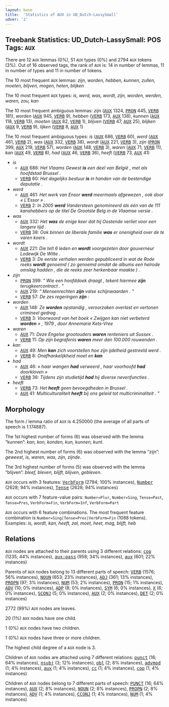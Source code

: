 ```yaml
---
layout: base
title:  'Statistics of AUX in UD_Dutch-LassySmall'
udver: '2'
---
```


## Treebank Statistics: UD_Dutch-LassySmall: POS Tags: `AUX`

There are 12 `AUX` lemmas (0%), 51 `AUX` types (0%) and 2794 `AUX` tokens (3%).
Out of 16 observed tags, the rank of `AUX` is: 14 in number of lemmas, 11 in number of types and 11 in number of tokens.

The 10 most frequent `AUX` lemmas: <em>zijn, worden, hebben, kunnen, zullen, moeten, blijven, mogen, heten, blijken</em>

The 10 most frequent `AUX` types:  <em>is, werd, was, wordt, zijn, worden, werden, waren, zou, kan</em>

The 10 most frequent ambiguous lemmas: <em>zijn</em> (<tt><a href="nl_lassysmall-pos-AUX.html">AUX</a></tt> 1324, <tt><a href="nl_lassysmall-pos-PRON.html">PRON</a></tt> 445, <tt><a href="nl_lassysmall-pos-VERB.html">VERB</a></tt> 181), <em>worden</em> (<tt><a href="nl_lassysmall-pos-AUX.html">AUX</a></tt> 945, <tt><a href="nl_lassysmall-pos-VERB.html">VERB</a></tt> 9), <em>hebben</em> (<tt><a href="nl_lassysmall-pos-VERB.html">VERB</a></tt> 173, <tt><a href="nl_lassysmall-pos-AUX.html">AUX</a></tt> 138), <em>kunnen</em> (<tt><a href="nl_lassysmall-pos-AUX.html">AUX</a></tt> 118, <tt><a href="nl_lassysmall-pos-VERB.html">VERB</a></tt> 13), <em>moeten</em> (<tt><a href="nl_lassysmall-pos-AUX.html">AUX</a></tt> 82, <tt><a href="nl_lassysmall-pos-VERB.html">VERB</a></tt> 1), <em>blijven</em> (<tt><a href="nl_lassysmall-pos-VERB.html">VERB</a></tt> 47, <tt><a href="nl_lassysmall-pos-AUX.html">AUX</a></tt> 25), <em>blijken</em> (<tt><a href="nl_lassysmall-pos-AUX.html">AUX</a></tt> 9, <tt><a href="nl_lassysmall-pos-VERB.html">VERB</a></tt> 9), <em>lijken</em> (<tt><a href="nl_lassysmall-pos-VERB.html">VERB</a></tt> 8, <tt><a href="nl_lassysmall-pos-AUX.html">AUX</a></tt> 1)

The 10 most frequent ambiguous types:  <em>is</em> (<tt><a href="nl_lassysmall-pos-AUX.html">AUX</a></tt> 686, <tt><a href="nl_lassysmall-pos-VERB.html">VERB</a></tt> 60), <em>werd</em> (<tt><a href="nl_lassysmall-pos-AUX.html">AUX</a></tt> 461, <tt><a href="nl_lassysmall-pos-VERB.html">VERB</a></tt> 2), <em>was</em> (<tt><a href="nl_lassysmall-pos-AUX.html">AUX</a></tt> 332, <tt><a href="nl_lassysmall-pos-VERB.html">VERB</a></tt> 38), <em>wordt</em> (<tt><a href="nl_lassysmall-pos-AUX.html">AUX</a></tt> 221, <tt><a href="nl_lassysmall-pos-VERB.html">VERB</a></tt> 3), <em>zijn</em> (<tt><a href="nl_lassysmall-pos-PRON.html">PRON</a></tt> 399, <tt><a href="nl_lassysmall-pos-AUX.html">AUX</a></tt> 219, <tt><a href="nl_lassysmall-pos-VERB.html">VERB</a></tt> 57), <em>worden</em> (<tt><a href="nl_lassysmall-pos-AUX.html">AUX</a></tt> 148, <tt><a href="nl_lassysmall-pos-VERB.html">VERB</a></tt> 3), <em>waren</em> (<tt><a href="nl_lassysmall-pos-AUX.html">AUX</a></tt> 71, <tt><a href="nl_lassysmall-pos-VERB.html">VERB</a></tt> 11), <em>kan</em> (<tt><a href="nl_lassysmall-pos-AUX.html">AUX</a></tt> 49, <tt><a href="nl_lassysmall-pos-VERB.html">VERB</a></tt> 8), <em>had</em> (<tt><a href="nl_lassysmall-pos-AUX.html">AUX</a></tt> 46, <tt><a href="nl_lassysmall-pos-VERB.html">VERB</a></tt> 36), <em>heeft</em> (<tt><a href="nl_lassysmall-pos-VERB.html">VERB</a></tt> 73, <tt><a href="nl_lassysmall-pos-AUX.html">AUX</a></tt> 41)


* <em>is</em>
  * <tt><a href="nl_lassysmall-pos-AUX.html">AUX</a></tt> 686: <em>Het Vlaams Gewest <b>is</b> een deel van België , met als hoofdstad Brussel .</em>
  * <tt><a href="nl_lassysmall-pos-VERB.html">VERB</a></tt> 60: <em>Het dagelijks bestuur <b>is</b> in handen van de bestendige deputatie .</em>
* <em>werd</em>
  * <tt><a href="nl_lassysmall-pos-AUX.html">AUX</a></tt> 461: <em>Het werk van Ensor <b>werd</b> meermaals afgewezen , ook door « L'Essor » .</em>
  * <tt><a href="nl_lassysmall-pos-VERB.html">VERB</a></tt> 2: <em>In 2005 <b>werd</b> Vandersteen genomineerd als één van de 111 kanshebbers op de titel De Grootste Belg in de Vlaamse versie .</em>
* <em>was</em>
  * <tt><a href="nl_lassysmall-pos-AUX.html">AUX</a></tt> 332: <em>Het <b>was</b> de enige keer dat hij Oostende verliet voor een langere tijd .</em>
  * <tt><a href="nl_lassysmall-pos-VERB.html">VERB</a></tt> 38: <em>Ook binnen de liberale familie <b>was</b> er onenigheid over de te varen koers .</em>
* <em>wordt</em>
  * <tt><a href="nl_lassysmall-pos-AUX.html">AUX</a></tt> 221: <em>Die telt 6 leden en <b>wordt</b> voorgezeten door gouverneur Lodewijk De Witte .</em>
  * <tt><a href="nl_lassysmall-pos-VERB.html">VERB</a></tt> 3: <em>De eerste verhalen werden gepubliceerd in wat de Rode reeks <b>wordt</b> genoemd ( zo genoemd omdat de albums een helrode omslag hadden , die de reeks zeer herkenbaar maakte ) .</em>
* <em>zijn</em>
  * <tt><a href="nl_lassysmall-pos-PRON.html">PRON</a></tt> 399: <em>" Wie een hoofddoek draagt , tekent hiermee <b>zijn</b> terugkeercontract . "</em>
  * <tt><a href="nl_lassysmall-pos-AUX.html">AUX</a></tt> 219: <em>" Mensenrechten <b>zijn</b> valse schijnwaarden . "</em>
  * <tt><a href="nl_lassysmall-pos-VERB.html">VERB</a></tt> 57: <em>De zes regeringen <b>zijn</b> :</em>
* <em>worden</em>
  * <tt><a href="nl_lassysmall-pos-AUX.html">AUX</a></tt> 148: <em>Ze <b>worden</b> opstandig , veroorzaken overlast en vertonen crimineel gedrag .</em>
  * <tt><a href="nl_lassysmall-pos-VERB.html">VERB</a></tt> 3: <em>Voorwoord van het boek « Zwijgen kan niet verbeterd <b>worden</b> » , 1979 , door Annemarie Kets-Vree</em>
* <em>waren</em>
  * <tt><a href="nl_lassysmall-pos-AUX.html">AUX</a></tt> 71: <em>Deze Engelse grootouders <b>waren</b> renteniers uit Sussex .</em>
  * <tt><a href="nl_lassysmall-pos-VERB.html">VERB</a></tt> 11: <em>Op zijn begrafenis <b>waren</b> meer dan 100.000 rouwenden .</em>
* <em>kan</em>
  * <tt><a href="nl_lassysmall-pos-AUX.html">AUX</a></tt> 49: <em>Men <b>kan</b> zich voorstellen hoe zijn ijdelheid gestreeld werd .</em>
  * <tt><a href="nl_lassysmall-pos-VERB.html">VERB</a></tt> 8: <em>Onafhankelijkheid moet en <b>kan</b></em>
* <em>had</em>
  * <tt><a href="nl_lassysmall-pos-AUX.html">AUX</a></tt> 46: <em>« haar wangen <b>had</b> verweerd , haar voorhoofd <b>had</b> doorkloven »</em>
  * <tt><a href="nl_lassysmall-pos-VERB.html">VERB</a></tt> 36: <em>Tijdens zijn studietijd <b>had</b> hij diverse nevenfuncties .</em>
* <em>heeft</em>
  * <tt><a href="nl_lassysmall-pos-VERB.html">VERB</a></tt> 73: <em>Het <b>heeft</b> geen bevoegdheden in Brussel .</em>
  * <tt><a href="nl_lassysmall-pos-AUX.html">AUX</a></tt> 41: <em>Multiculturaliteit <b>heeft</b> bij ons geleid tot multicriminaliteit . "</em>

## Morphology

The form / lemma ratio of `AUX` is 4.250000 (the average of all parts of speech is 1.174887).

The 1st highest number of forms (6) was observed with the lemma “kunnen”: <em>kan, kon, konden, kun, kunnen, kunt</em>.

The 2nd highest number of forms (6) was observed with the lemma “zijn”: <em>geweest, is, waren, was, zijn, zijnde</em>.

The 3rd highest number of forms (5) was observed with the lemma “blijven”: <em>bleef, bleven, blijft, blijven, gebleven</em>.

`AUX` occurs with 3 features: <tt><a href="nl_lassysmall-feat-VerbForm.html">VerbForm</a></tt> (2794; 100% instances), <tt><a href="nl_lassysmall-feat-Number.html">Number</a></tt> (2628; 94% instances), <tt><a href="nl_lassysmall-feat-Tense.html">Tense</a></tt> (2628; 94% instances)

`AUX` occurs with 7 feature-value pairs: `Number=Plur`, `Number=Sing`, `Tense=Past`, `Tense=Pres`, `VerbForm=Fin`, `VerbForm=Inf`, `VerbForm=Part`

`AUX` occurs with 6 feature combinations.
The most frequent feature combination is `Number=Sing|Tense=Pres|VerbForm=Fin` (1088 tokens).
Examples: <em>is, wordt, kan, heeft, zal, moet, heet, mag, blijft, heb</em>


## Relations

`AUX` nodes are attached to their parents using 3 different relations: <tt><a href="nl_lassysmall-dep-cop.html">cop</a></tt> (1235; 44% instances), <tt><a href="nl_lassysmall-dep-aux-pass.html">aux:pass</a></tt> (958; 34% instances), <tt><a href="nl_lassysmall-dep-aux.html">aux</a></tt> (601; 22% instances)

Parents of `AUX` nodes belong to 13 different parts of speech: <tt><a href="nl_lassysmall-pos-VERB.html">VERB</a></tt> (1576; 56% instances), <tt><a href="nl_lassysmall-pos-NOUN.html">NOUN</a></tt> (653; 23% instances), <tt><a href="nl_lassysmall-pos-ADJ.html">ADJ</a></tt> (361; 13% instances), <tt><a href="nl_lassysmall-pos-PROPN.html">PROPN</a></tt> (97; 3% instances), <tt><a href="nl_lassysmall-pos-NUM.html">NUM</a></tt> (53; 2% instances), <tt><a href="nl_lassysmall-pos-PRON.html">PRON</a></tt> (15; 1% instances), <tt><a href="nl_lassysmall-pos-ADV.html">ADV</a></tt> (10; 0% instances), <tt><a href="nl_lassysmall-pos-ADP.html">ADP</a></tt> (8; 0% instances), <tt><a href="nl_lassysmall-pos-SYM.html">SYM</a></tt> (6; 0% instances), <tt><a href="nl_lassysmall-pos-X.html">X</a></tt> (6; 0% instances), <tt><a href="nl_lassysmall-pos-SCONJ.html">SCONJ</a></tt> (5; 0% instances), <tt><a href="nl_lassysmall-pos-AUX.html">AUX</a></tt> (2; 0% instances), <tt><a href="nl_lassysmall-pos-DET.html">DET</a></tt> (2; 0% instances)

2772 (99%) `AUX` nodes are leaves.

20 (1%) `AUX` nodes have one child.

1 (0%) `AUX` nodes have two children.

1 (0%) `AUX` nodes have three or more children.

The highest child degree of a `AUX` node is 3.

Children of `AUX` nodes are attached using 7 different relations: <tt><a href="nl_lassysmall-dep-punct.html">punct</a></tt> (16; 64% instances), <tt><a href="nl_lassysmall-dep-nsubj.html">nsubj</a></tt> (3; 12% instances), <tt><a href="nl_lassysmall-dep-obl.html">obl</a></tt> (2; 8% instances), <tt><a href="nl_lassysmall-dep-advmod.html">advmod</a></tt> (1; 4% instances), <tt><a href="nl_lassysmall-dep-aux.html">aux</a></tt> (1; 4% instances), <tt><a href="nl_lassysmall-dep-cc.html">cc</a></tt> (1; 4% instances), <tt><a href="nl_lassysmall-dep-cop.html">cop</a></tt> (1; 4% instances)

Children of `AUX` nodes belong to 7 different parts of speech: <tt><a href="nl_lassysmall-pos-PUNCT.html">PUNCT</a></tt> (16; 64% instances), <tt><a href="nl_lassysmall-pos-AUX.html">AUX</a></tt> (2; 8% instances), <tt><a href="nl_lassysmall-pos-NOUN.html">NOUN</a></tt> (2; 8% instances), <tt><a href="nl_lassysmall-pos-PROPN.html">PROPN</a></tt> (2; 8% instances), <tt><a href="nl_lassysmall-pos-ADV.html">ADV</a></tt> (1; 4% instances), <tt><a href="nl_lassysmall-pos-CCONJ.html">CCONJ</a></tt> (1; 4% instances), <tt><a href="nl_lassysmall-pos-NUM.html">NUM</a></tt> (1; 4% instances)

